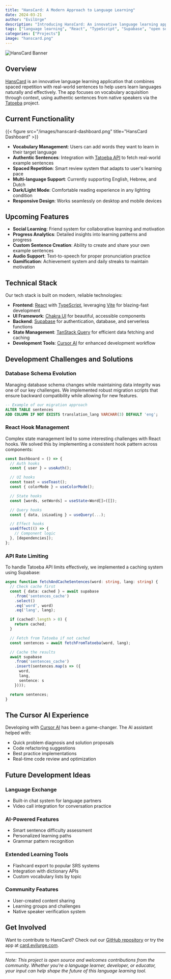 ```yaml
---
title: "HansCard: A Modern Approach to Language Learning"
date: 2024-03-21
author: "EvilUrge"
description: "Introducing HansCard: An innovative language learning application combining spaced repetition with real-world sentences"
tags: ["language learning", "React", "TypeScript", "Supabase", "open source"]
categories: ["Projects"]
image: "hanscard.png"
---
```


![HansCard Banner](/img/hanscard.png)

## Overview
[HansCard](https://card.evilurge.com) is an innovative language learning application that combines spaced repetition with real-world sentences to help users learn languages naturally and effectively. The app focuses on vocabulary acquisition through context, using authentic sentences from native speakers via the [Tatoeba](https://tatoeba.org/) project.

## Current Functionality

{{< figure src="/images/hanscard-dashboard.png" title="HansCard Dashboard" >}}

- **Vocabulary Management**: Users can add words they want to learn in their target language
- **Authentic Sentences**: Integration with [Tatoeba API](https://tatoeba.org/en/downloads) to fetch real-world example sentences
- **Spaced Repetition**: Smart review system that adapts to user's learning pace
- **Multi-language Support**: Currently supporting English, Hebrew, and Dutch
- **Dark/Light Mode**: Comfortable reading experience in any lighting condition
- **Responsive Design**: Works seamlessly on desktop and mobile devices

## Upcoming Features

- **Social Learning**: Friend system for collaborative learning and motivation
- **Progress Analytics**: Detailed insights into learning patterns and progress
- **Custom Sentence Creation**: Ability to create and share your own example sentences
- **Audio Support**: Text-to-speech for proper pronunciation practice
- **Gamification**: Achievement system and daily streaks to maintain motivation

## Technical Stack

Our tech stack is built on modern, reliable technologies:

- **Frontend**: [React](https://react.dev/) with [TypeScript](https://www.typescriptlang.org/), leveraging [Vite](https://vitejs.dev/) for blazing-fast development
- **UI Framework**: [Chakra UI](https://chakra-ui.com/) for beautiful, accessible components
- **Backend**: [Supabase](https://supabase.com/) for authentication, database, and serverless functions
- **State Management**: [TanStack Query](https://tanstack.com/query/latest) for efficient data fetching and caching
- **Development Tools**: [Cursor AI](https://cursor.sh/) for enhanced development workflow

## Development Challenges and Solutions

### Database Schema Evolution
Managing database schema changes while maintaining data integrity was one of our key challenges. We implemented robust migration scripts that ensure backward compatibility while allowing for new features.

```sql
-- Example of our migration approach
ALTER TABLE sentences
ADD COLUMN IF NOT EXISTS translation_lang VARCHAR(3) DEFAULT 'eng';
```

### React Hook Management
Complex state management led to some interesting challenges with React hooks. We solved this by implementing a consistent hook pattern across components:

```typescript
const Dashboard = () => {
  // Auth hooks
  const { user } = useAuth();

  // UI hooks
  const toast = useToast();
  const { colorMode } = useColorMode();

  // State hooks
  const [words, setWords] = useState<Word[]>([]);

  // Query hooks
  const { data, isLoading } = useQuery(...);

  // Effect hooks
  useEffect(() => {
    // Component logic
  }, [dependencies]);
};
```

### API Rate Limiting
To handle Tatoeba API limits effectively, we implemented a caching system using Supabase:

```typescript
async function fetchAndCacheSentences(word: string, lang: string) {
  // Check cache first
  const { data: cached } = await supabase
    .from('sentences_cache')
    .select()
    .eq('word', word)
    .eq('lang', lang);

  if (cached?.length > 0) {
    return cached;
  }

  // Fetch from Tatoeba if not cached
  const sentences = await fetchFromTatoeba(word, lang);

  // Cache the results
  await supabase
    .from('sentences_cache')
    .insert(sentences.map(s => ({
      word,
      lang,
      sentence: s
    })));

  return sentences;
}
```

## The Cursor AI Experience

Developing with [Cursor AI](https://cursor.sh/) has been a game-changer. The AI assistant helped with:
- Quick problem diagnosis and solution proposals
- Code refactoring suggestions
- Best practice implementations
- Real-time code review and optimization

## Future Development Ideas

### Language Exchange
- Built-in chat system for language partners
- Video call integration for conversation practice

### AI-Powered Features
- Smart sentence difficulty assessment
- Personalized learning paths
- Grammar pattern recognition

### Extended Learning Tools
- Flashcard export to popular SRS systems
- Integration with dictionary APIs
- Custom vocabulary lists by topic

### Community Features
- User-created content sharing
- Learning groups and challenges
- Native speaker verification system

## Get Involved

Want to contribute to HansCard? Check out our [GitHub repository](https://github.com/EvilUrge/HansCard) or try the app at [card.evilurge.com](https://card.evilurge.com).

---

*Note: This project is open source and welcomes contributions from the community. Whether you're a language learner, developer, or educator, your input can help shape the future of this language learning tool.*

[^1]: Tatoeba is a collection of sentences and translations that is freely available under CC-BY 2.0.